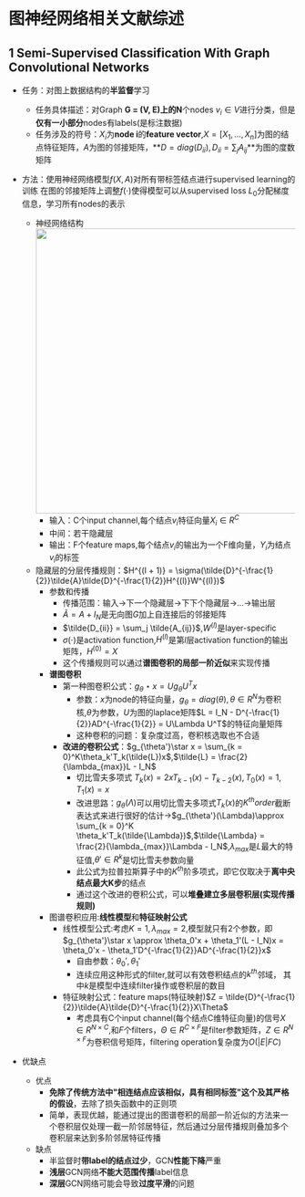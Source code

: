 # 图神经网络相关文献综述

## 1 Semi-Supervised Classification With Graph Convolutional Networks

- 任务：对图上数据结构的**半监督**学习
  - 任务具体描述：对Graph **G = (V, E)**上的**N**个nodes $v_i \in V$进行分类，但是**仅有一小部分**nodes有labels(是标注数据)
  - 任务涉及的符号：$X_i$为**node i**的**feature vector**,$X = [X_1,...,X_n]$为图的结点特征矩阵，$A$为图的邻接矩阵，**$D = diag(D_{ii}), D_{ii} = \sum_{j}A_{ij}$**为图的度数矩阵

- 方法：使用神经网络模型$f(X,A)$对所有带标签结点进行supervised learning的训练
在图的邻接矩阵上调整$f(\cdot)$使得模型可以从supervised loss $L_0$分配梯度信息，学习所有nodes的表示
    - 神经网络结构
    <img src="GCN1.png" width=500></img>
        - 输入：C个input channel,每个结点$v_i$特征向量$X_i \in R^C$
        - 中间：若干隐藏层
        - 输出：F个feature maps,每个结点$v_i$的输出为一个F维向量，$Y_i$为结点$v_i$的标签
    - 隐藏层的分层传播规则：$H^{(l + 1)} = \sigma(\tilde{D}^{-\frac{1}{2}}\tilde{A}\tilde{D}^{-\frac{1}{2}}H^{(l)}W^{(l)})$
      - 参数和传播
        - 传播范围：输入$\to$下一个隐藏层$\to$下下个隐藏层$\to$...$\to$输出层
        - $\tilde{A} = A + I_N$是无向图$G$加上自连接后的邻接矩阵
        - $\tilde{D_{ii}} = \sum_j \tilde{A_{ij}}$,$W^{(l)}$是layer-specific
        - $\sigma(\cdot)$是activation function,$H^{(l)}$是第$l$层activation function的输出矩阵，$H^{(0)} = X$
        - 这个传播规则可以通过**谱图卷积的局部一阶近似**来实现传播
      - **谱图卷积**
        - 第一种图卷积公式：$g_\theta \star x = U g_\theta U^Tx$
          - 参数：$x$为node的特征向量，$g_\theta = diag(\theta), \theta \in R^N$为卷积核,$\theta$为参数，$U$为图的laplace矩阵$L = I_N - D^{-\frac{1}{2}}AD^{-\frac{1}{2}} = U\Lambda U^T$的特征向量矩阵
          - 这种卷积的问题：复杂度过高，卷积核选取也不合适
        - **改进的卷积公式**：$g_{\theta'}\star x = \sum_{k = 0}^K\theta_k'T_k(\tilde{L})x$,$\tilde{L} = \frac{2}{\lambda_{max}}L - I_N$
          - 切比雪夫多项式
          $T_k(x) = 2xT_{k - 1}(x) - T_{k - 2}(x), T_0(x) = 1, T_1(x) = x$
          - 改进思路：$g_\theta(\Lambda)$可以用切比雪夫多项式$T_k(x)$的$K^{th} order$截断表达式来进行很好的估计$\to$$g_{\theta'}(\Lambda)\approx \sum_{k = 0}^K \theta_k'T_k(\tilde{\Lambda})$,$\tilde{\Lambda} = \frac{2}{\lambda_{max}}\Lambda - I_N$,$\lambda_{max}$是$L$最大的特征值,$\theta' \in R^k$是切比雪夫参数向量
          - 此公式为拉普拉斯算子中的$K^{th}$阶多项式，即它仅取决于**离中央结点最大K步**的结点
          - 通过这个改进的卷积公式，可以**堆叠建立多层卷积层(实现传播规则)**
      - 图谱卷积应用:**线性模型**和**特征映射公式**
        - 线性模型公式:考虑$K = 1, \lambda_{max} = 2$,模型就只有2个参数，即$g_{\theta'}\star x \approx \theta_0'x + \theta_1'(L - I_N)x = \theta_0'x - \theta_1'D^{-\frac{1}{2}}AD^{-\frac{1}{2}}x$
          - 自由参数：$\theta_0',\theta_1'$
          - 连续应用这种形式的filter,就可以有效卷积结点的$k^{th}$邻域， 其中$k$是模型中连续filter操作或卷积层的数目
        - 特征映射公式：feature maps(特征映射)$Z = \tilde{D}^{-\frac{1}{2}}\tilde{A}\tilde{D}^{-\frac{1}{2}}X\Theta$
          - 考虑具有C个input channel(每个结点C维特征向量)的信号$X \in R^{N \times C}$,和$F$个filters，$\Theta \in R^{C\times F}$是filter参数矩阵，$Z \in R^{N\times F}$为卷积信号矩阵，filtering operation复杂度为$O(|E|FC)$

- 优缺点
  - 优点
    - **免除了传统方法中"相连结点应该相似，具有相同标签"这个及其严格的假设**，去除了损失函数中的正则项
    - 简单，表现优越，能通过提出的图谱卷积的局部一阶近似的方法来一个卷积层仅处理一截一阶邻居特征，然后通过分层传播规则叠加多个卷积层来达到多阶邻居特征传播
  - 缺点
    - 半监督时**带label的结点过少**，GCN**性能下降**严重
    - **浅层**GCN网络**不能大范围传播**label信息
    - **深层**GCN网络可能会导致**过度平滑**的问题